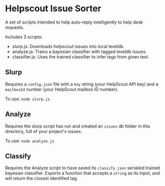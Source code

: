 # Helpscout Issue Sorter

A set of scripts intended to help auto-reply intelligently to help desk requests.

Includes 3 scripts:

- slurp.js: Downloads helpscout issues into local leveldb.
- analyze.js: Trains a bayesian classifier with tagged leveldb issues.
- classifier.js: Uses the trained classifier to infer tags from given text.

## Slurp

Requires a `config.json` file with a `key` string (your HelpScout API key) and a `mailboxId` number (your HelpScout mailbox ID number).

To use: `node slurp.js`

## Analyze

Requires the slurp script has run and created an `issues` db folder in this directory, full of your project's issues.

To use: `node analyze.js`

## Classify

Requires the Analyze script to have saved its `classify.json` serialied trained bayesian classifier. Exports a function that accepts a `string` as its input, and will return the closest identified tag.

